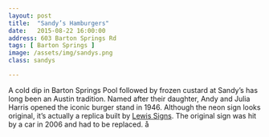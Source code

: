 ```yaml
---
layout: post
title:  "Sandy’s Hamburgers"
date:   2015-08-22 16:00:00
address: 603 Barton Springs Rd
tags: [ Barton Springs ]
image: /assets/img/sandys.png
class: sandys

---
```

A cold dip in Barton Springs Pool followed by frozen custard at Sandy’s has long been an Austin tradition. Named after their daughter, Andy and Julia Harris opened the iconic burger stand in 1946. Although the neon sign looks original, it’s actually a replica built by [Lewis Signs](http://www.lewissign.com/). The original sign was hit by a car in 2006 and had to be replaced.
å

